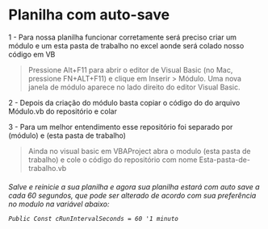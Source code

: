 <h1>Planilha com auto-save</h1>

<p>1 - Para nossa planilha funcionar corretamente será preciso criar um módulo e um esta pasta de trabalho no excel aonde será colado nosso código em VB</p>

>Pressione Alt+F11 para abrir o editor de Visual Basic (no Mac, pressione FN+ALT+F11) e clique em Inserir > Módulo. Uma nova janela de módulo aparece no lado direito do editor Visual Basic.

<p>2 - Depois da criação do módulo basta copiar o código do do arquivo Módulo.vb do repositório e colar</p>

<p>3 - Para um melhor entendimento esse repositório foi separado por (módulo) e (esta pasta de trabalho)</p>

>Ainda no visual basic em VBAProject abra o modulo (esta pasta de trabalho) e cole o código do repositório com nome Esta-pasta-de-trabalho.vb

<h6>Salve e reinicie a sua planilha e agora sua planilha estará com auto save a cada 60 segundos, que pode ser alterado de acordo com sua preferência no modulo na variável abaixo:
  
 ```VB.NET
 Public Const cRunIntervalSeconds = 60 '1 minuto 
